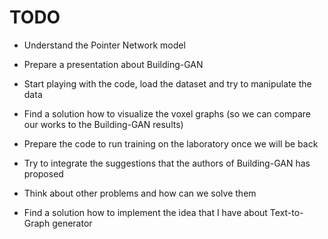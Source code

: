 # TODO 

- Understand the Pointer Network model 
- Prepare a presentation about Building-GAN

- Start playing with the code, load the dataset and try to manipulate the data
- Find a solution how to visualize the voxel graphs (so we can compare our works to the Building-GAN results)
- Prepare the code to run training on the laboratory once we will be back 
- Try to integrate the suggestions that the authors of Building-GAN has proposed
- Think about other problems and how can we solve them


+ Find a solution how to implement the idea that I have about Text-to-Graph generator